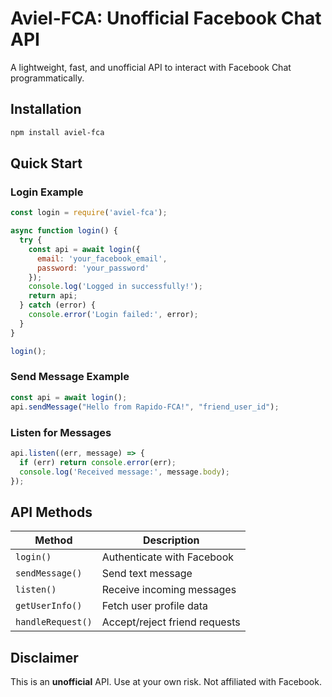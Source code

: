# Aviel-FCA: Unofficial Facebook Chat API

A lightweight, fast, and unofficial API to interact with Facebook Chat programmatically.

## Installation
```bash
npm install aviel-fca
```

## Quick Start

### Login Example
```javascript
const login = require('aviel-fca');

async function login() {
  try {
    const api = await login({
      email: 'your_facebook_email',
      password: 'your_password'
    });
    console.log('Logged in successfully!');
    return api;
  } catch (error) {
    console.error('Login failed:', error);
  }
}

login();
```

### Send Message Example
```javascript
const api = await login();
api.sendMessage("Hello from Rapido-FCA!", "friend_user_id");
```

### Listen for Messages
```javascript
api.listen((err, message) => {
  if (err) return console.error(err);
  console.log('Received message:', message.body);
});
```

## API Methods
| Method               | Description                          |
|----------------------|--------------------------------------|
| `login()`            | Authenticate with Facebook           |
| `sendMessage()`      | Send text message                    |
| `listen()`           | Receive incoming messages            |
| `getUserInfo()`      | Fetch user profile data              |
| `handleRequest()`    | Accept/reject friend requests        |

## Disclaimer
This is an **unofficial** API. Use at your own risk. Not affiliated with Facebook.
